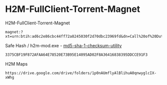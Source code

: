 # H2M-FullClient-Torrent-Magnet
H2M-FullClient-Torrent-Magnet
```
magnet:?xt=urn:btih:ad6c2e86cbc44ff72a8245030f2d70dbc23969fd&dn=Call%20of%20Duty%20Modern%20Warfare%20Remastered
```
Safe Hash / h2m-mod.exe - [md5-sha-1-checksum-utility](https://raylin.wordpress.com/downloads/md5-sha-1-checksum-utility/)
```
3375CBF19F872AFAA64E78520E73B95E14095AD02F8A36416838395DDCCE91F3
```
H2M Maps
```
https://drive.google.com/drive/folders/1p0nAUmflyAlBlihuA0qnwyglcIX-xWhg
```
